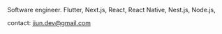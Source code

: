 Software engineer.
Flutter, Next.js, React, React Native, Nest.js, Node.js,

contact: jiun.dev@gmail.com

